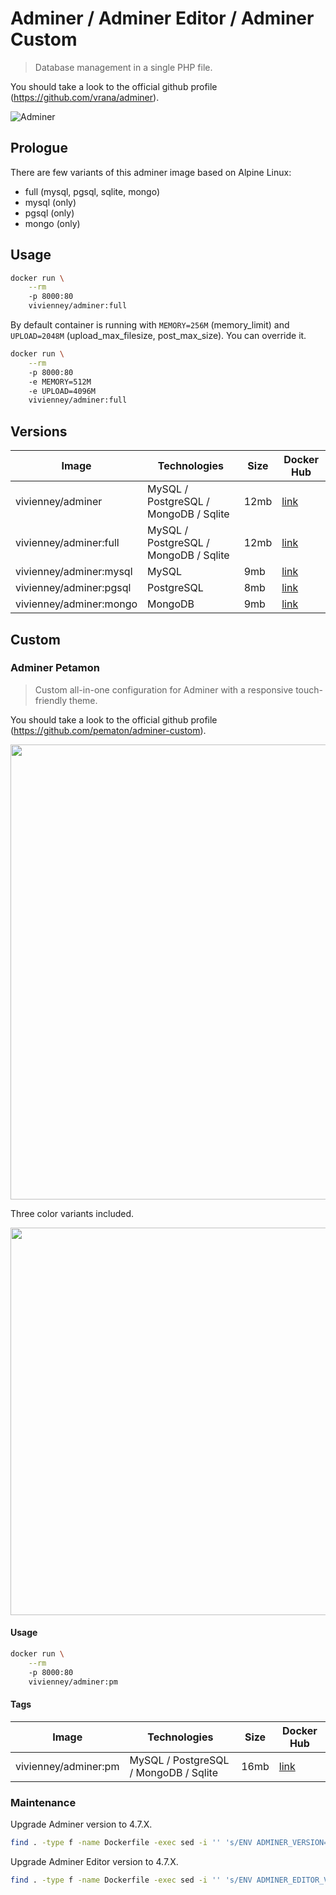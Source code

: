 # Adminer / Adminer Editor / Adminer Custom

> Database management in a single PHP file.

You should take a look to the official github profile (https://github.com/vrana/adminer).

![Adminer](https://raw.githubusercontent.com/vivienney/adminer/master/.docs/assets/adminer.png)

## Prologue

There are few variants of this adminer image based on Alpine Linux:

- full (mysql, pgsql, sqlite, mongo)
- mysql (only)
- pgsql (only)
- mongo (only)

## Usage

```sh
docker run \
    --rm
    -p 8000:80
    vivienney/adminer:full
```

By default container is running with `MEMORY=256M` (memory_limit) and `UPLOAD=2048M` (upload_max_filesize, post_max_size). You can override it.

```sh
docker run \
    --rm
    -p 8000:80
    -e MEMORY=512M
    -e UPLOAD=4096M
    vivienney/adminer:full
```

## Versions

| Image                        | Technologies                          | Size | Docker Hub                                              |
|------------------------------|---------------------------------------|------|---------------------------------------------------------|
| vivienney/adminer            | MySQL / PostgreSQL / MongoDB / Sqlite | 12mb | [link](https://hub.docker.com/r/vivienney/adminer/tags/)|
| vivienney/adminer:full       | MySQL / PostgreSQL / MongoDB / Sqlite | 12mb | [link](https://hub.docker.com/r/vivienney/adminer/tags/)|
| vivienney/adminer:mysql      | MySQL                                 | 9mb  | [link](https://hub.docker.com/r/vivienney/adminer/tags/)|
| vivienney/adminer:pgsql      | PostgreSQL                            | 8mb  | [link](https://hub.docker.com/r/vivienney/adminer/tags/)|
| vivienney/adminer:mongo      | MongoDB                               | 9mb  | [link](https://hub.docker.com/r/vivienney/adminer/tags/)|

## Custom

### Adminer Petamon

> Custom all-in-one configuration for Adminer with a responsive touch-friendly theme.

You should take a look to the official github profile (https://github.com/pematon/adminer-custom).

<img src="http://pematon.github.io/screenshots/adminer.png?4" width="728px" />

Three color variants included.

<img src="http://pematon.github.io/screenshots/adminer-vriants.png" width="620px" />

#### Usage

```sh
docker run \
    --rm
    -p 8000:80
    vivienney/adminer:pm
```

#### Tags

| Image                        | Technologies                          | Size | Docker Hub                                              |
|------------------------------|---------------------------------------|------|---------------------------------------------------------|
| vivienney/adminer:pm         | MySQL / PostgreSQL / MongoDB / Sqlite | 16mb | [link](https://hub.docker.com/r/vivienney/adminer/tags/)|

### Maintenance

Upgrade Adminer version to 4.7.X.

```bash
find . -type f -name Dockerfile -exec sed -i '' 's/ENV ADMINER_VERSION=.*/ENV ADMINER_VERSION=4.7.X/g' {} +
```

Upgrade Adminer Editor version to 4.7.X.

```bash
find . -type f -name Dockerfile -exec sed -i '' 's/ENV ADMINER_EDITOR_VERSION=.*/ENV ADMINER_EDITOR_VERSION=4.7.X/g' {} +
```
